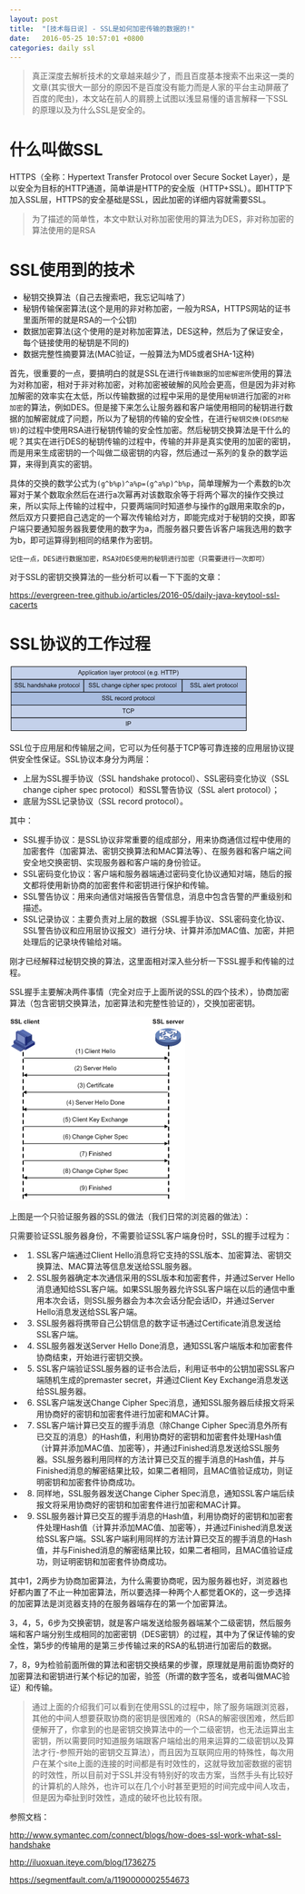```yaml
---
layout: post
title:  "[技术每日说] - SSL是如何加密传输的数据的!"
date:   2016-05-25 10:57:01 +0800
categories: daily ssl
---
```


> 真正深度去解析技术的文章越来越少了，而且百度基本搜索不出来这一类的文章(其实很大一部分的原因不是百度没有能力而是人家的平台主动屏蔽了百度的爬虫)，本文站在前人的肩膀上试图以浅显易懂的语言解释一下SSL的原理以及为什么SSL是安全的。

<!--more-->

# 什么叫做SSL

HTTPS（全称：Hypertext Transfer Protocol over Secure Socket Layer），是以安全为目标的HTTP通道，简单讲是HTTP的安全版（HTTP+SSL）。即HTTP下加入SSL层，HTTPS的安全基础是SSL，因此加密的详细内容就需要SSL。

> 为了描述的简单性，本文中默认对称加密使用的算法为DES，非对称加密的算法使用的是RSA

# SSL使用到的技术

- 秘钥交换算法（自己去搜索吧，我忘记叫啥了）
- 秘钥传输保密算法(这个是用的非对称加密，一般为RSA，HTTPS网站的证书里面所带的就是RSA的一个公钥)
- 数据加密算法(这个使用的是对称加密算法，DES这种，然后为了保证安全，每个链接使用的秘钥是不同的)
- 数据完整性摘要算法(MAC验证，一般算法为MD5或者SHA-1这种)

首先，很重要的一点，要搞明白的就是SSL在进行`传输数据`的`加密解密所`使用的算法为对称加密，相对于非对称加密，对称加密被破解的风险会更高，但是因为非对称加解密的效率实在太低，所以传输数据的过程中采用的是使用`秘钥`进行加密的`对称加密`的算法，例如DES。但是接下来怎么让服务器和客户端使用相同的秘钥进行数据的加解密就成了问题，所以为了秘钥的传输的安全性，在进行`秘钥交换(DES的秘钥)`的过程中使用RSA进行秘钥传输的安全性加密。然后秘钥交换算法是干什么的呢？其实在进行DES的秘钥传输的过程中，传输的并非是真实使用的加密的密钥，而是用来生成密钥的一个叫做二级密钥的内容，然后通过一系列的复杂的数学运算，来得到真实的密钥。

具体的交换的数学公式为`(g^b%p)^a%p=(g^a%p)^b%p`，简单理解为一个素数的b次幂对于某个数取余然后在进行a次幂再对该数取余等于将两个幂次的操作交换过来，所以实际上传输的过程中，只要两端同时知道参与操作的g跟用来取余的p，然后双方只要把自己选定的一个幂次传输给对方，即能完成对于秘钥的交换，即客户端只要通知服务器我要使用的数字为a，而服务器只要告诉客户端我选用的数字为b，即可运算得到相同的结果作为密钥。

`记住一点，DES进行数据加密，RSA对DES使用的秘钥进行加密（只需要进行一次即可）`

对于SSL的密钥交换算法的一些分析可以看一下下面的文章：

<https://evergreen-tree.github.io/articles/2016-05/daily-java-keytool-ssl-cacerts>

# SSL协议的工作过程

![SSL协议栈](/static/img/ssl/ssl_pro.png)

SSL位于应用层和传输层之间，它可以为任何基于TCP等可靠连接的应用层协议提供安全性保证。SSL协议本身分为两层：

* 上层为SSL握手协议（SSL handshake protocol）、SSL密码变化协议（SSL change cipher spec protocol）和SSL警告协议（SSL alert protocol）；
* 底层为SSL记录协议（SSL record protocol）。

其中：

* SSL握手协议：是SSL协议非常重要的组成部分，用来协商通信过程中使用的加密套件（加密算法、密钥交换算法和MAC算法等）、在服务器和客户端之间安全地交换密钥、实现服务器和客户端的身份验证。
* SSL密码变化协议：客户端和服务器端通过密码变化协议通知对端，随后的报文都将使用新协商的加密套件和密钥进行保护和传输。
* SSL警告协议：用来向通信对端报告告警信息，消息中包含告警的严重级别和描述。
* SSL记录协议：主要负责对上层的数据（SSL握手协议、SSL密码变化协议、SSL警告协议和应用层协议报文）进行分块、计算并添加MAC值、加密，并把处理后的记录块传输给对端。

刚才已经解释过秘钥交换的算法，这里面相对深入些分析一下SSL握手和传输的过程。

SSL握手主要解决两件事情（完全对应于上面所说的SSL的四个技术），协商加密算法（包含密钥交换算法，加密算法和完整性验证的），交换加密密钥。

![SSL协议栈](/static/img/ssl/serveronly.png)

上图是一个只验证服务器的SSL的做法（我们日常的浏览器的做法）：

只需要验证SSL服务器身份，不需要验证SSL客户端身份时，SSL的握手过程为：

* 1. SSL客户端通过Client Hello消息将它支持的SSL版本、加密算法、密钥交换算法、MAC算法等信息发送给SSL服务器。
* 2. SSL服务器确定本次通信采用的SSL版本和加密套件，并通过Server Hello消息通知给SSL客户端。如果SSL服务器允许SSL客户端在以后的通信中重用本次会话，则SSL服务器会为本次会话分配会话ID，并通过Server Hello消息发送给SSL客户端。
* 3. SSL服务器将携带自己公钥信息的数字证书通过Certificate消息发送给SSL客户端。
* 4. SSL服务器发送Server Hello Done消息，通知SSL客户端版本和加密套件协商结束，开始进行密钥交换。
* 5. SSL客户端验证SSL服务器的证书合法后，利用证书中的公钥加密SSL客户端随机生成的premaster secret，并通过Client Key Exchange消息发送给SSL服务器。
* 6. SSL客户端发送Change Cipher Spec消息，通知SSL服务器后续报文将采用协商好的密钥和加密套件进行加密和MAC计算。
* 7. SSL客户端计算已交互的握手消息（除Change Cipher Spec消息外所有已交互的消息）的Hash值，利用协商好的密钥和加密套件处理Hash值（计算并添加MAC值、加密等），并通过Finished消息发送给SSL服务器。SSL服务器利用同样的方法计算已交互的握手消息的Hash值，并与Finished消息的解密结果比较，如果二者相同，且MAC值验证成功，则证明密钥和加密套件协商成功。
* 8. 同样地，SSL服务器发送Change Cipher Spec消息，通知SSL客户端后续报文将采用协商好的密钥和加密套件进行加密和MAC计算。
* 9. SSL服务器计算已交互的握手消息的Hash值，利用协商好的密钥和加密套件处理Hash值（计算并添加MAC值、加密等），并通过Finished消息发送给SSL客户端。SSL客户端利用同样的方法计算已交互的握手消息的Hash值，并与Finished消息的解密结果比较，如果二者相同，且MAC值验证成功，则证明密钥和加密套件协商成功。

其中1，2两步为协商加密算法，为什么需要协商呢，因为服务器也好，浏览器也好都内置了不止一种加密算法，所以要选择一种两个人都觉着OK的，这一步选择的加密算法是浏览器支持的在服务器端存在的第一个加密算法。

3，4，5，6步为交换密钥，就是客户端发送给服务器端某个二级密钥，然后服务端和客户端分别生成相同的加密密钥（DES密钥）的过程，其中为了保证传输的安全性，第5步的传输用的是第三步传输过来的RSA的私钥进行加密后的数据。

7，8，9为检验前面所做的算法和密钥交换结果的步骤，原理就是用前面协商好的加密算法和密钥进行某个标记的加密，验签（所谓的数字签名，或者叫做MAC验证）和传输。


> 通过上面的介绍我们可以看到在使用SSL的过程中，除了服务端跟浏览器，其他的中间人想要获取协商的密钥是很困难的（RSA的解密很困难，然后即便解开了，你拿到的也是密钥交换算法中的一个二级密钥，也无法运算出主密钥，所以需要同时知道服务端跟客户端给出的用来运算的二级密钥以及算法才行-参照开始的密钥交互算法），而且因为互联网应用的特殊性，每次用户在某个site上面的连接的时间都是有时效性的，这就导致加密数据的密钥的时效性，所以目前对于SSL并没有特别好的攻击方案，当然手头有比较好的计算机的人除外，也许可以在几个小时甚至更短的时间完成中间人攻击，但是因为牵扯到时效性，造成的破坏也比较有限。






参照文档：

<http://www.symantec.com/connect/blogs/how-does-ssl-work-what-ssl-handshake>

<http://iluoxuan.iteye.com/blog/1736275>

<https://segmentfault.com/a/1190000002554673>